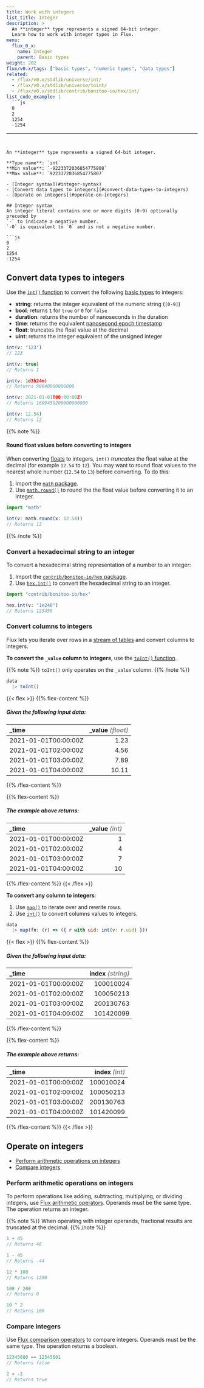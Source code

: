 ```yaml
---
title: Work with integers
list_title: Integer
description: >
  An **integer** type represents a signed 64-bit integer.
  Learn how to work with integer types in Flux.
menu:
  flux_0_x:
    name: Integer
    parent: Basic types
weight: 202
flux/v0.x/tags: ["basic types", "numeric types", "data types"]
related:
  - /flux/v0.x/stdlib/universe/int/
  - /flux/v0.x/stdlib/universe/toint/
  - /flux/v0.x/stdlib/contrib/bonitoo-io/hex/int/
list_code_example: |
  ```js
  0
  2
  1254
  -1254
  ```
---
```


An **integer** type represents a signed 64-bit integer.

**Type name**: `int`  
**Min value**: `-9223372036854775808`  
**Max value**: `9223372036854775807`

- [Integer syntax](#integer-syntax)
- [Convert data types to integers](#convert-data-types-to-integers)
- [Operate on integers](#operate-on-integers)

## Integer syntax
An integer literal contains one or more digits (0-9) optionally preceded by
`-` to indicate a negative number.
`-0` is equivalent to `0` and is not a negative number.

```js
0
2
1254
-1254
```

## Convert data types to integers
Use the [`int()` function](/flux/v0.x/stdlib/universe/int/) to convert
the following [basic types](/flux/v0.x/data-types/basic/) to integers:

- **string**: returns the integer equivalent of the numeric string (`[0-9]`)
- **bool**: returns `1` for `true` or `0` for `false`
- **duration**: returns the number of nanoseconds in the duration
- **time**: returns the equivalent [nanosecond epoch timestamp](/influxdb/cloud/reference/glossary/#unix-timestamp)
- **float**: truncates the float value at the decimal
- **uint**: returns the integer equivalent of the unsigned integer

```js
int(v: "123")
// 123

int(v: true)
// Returns 1

int(v: 1d3h24m)
// Returns 98640000000000

int(v: 2021-01-01T00:00:00Z)
// Returns 1609459200000000000

int(v: 12.54)
// Returns 12
```

{{% note %}}
#### Round float values before converting to integers
When converting [floats](/flux/v0.x/data-types/basic/float/) to integers,
`int()` _truncates_ the float value at the decimal (for example `12.54` to `12`). 
You may want to round float values to the nearest whole number (`12.54` to `13`) before converting.
To do this:

1. Import the [`math` package](/flux/v0.x/stdlib/math/).
2. Use [`math.round()`](/flux/v0.x/stdlib/math/round/) to round the the float value
   before converting it to an integer.

```js
import "math"

int(v: math.round(x: 12.54))
// Returns 13
```
{{% /note %}}

### Convert a hexadecimal string to an integer
To convert a hexadecimal string representation of a number to an integer:

1. Import the [`contrib/bonitoo-io/hex` package](/flux/v0.x/stdlib/contrib/bonitoo-io/hex/).
2. Use [`hex.int()`](/flux/v0.x/stdlib/contrib/bonitoo-io/hex/int/) to convert
   the hexadecimal string to an integer.

```js
import "contrib/bonitoo-io/hex"

hex.int(v: "1e240")
// Returns 123456
```

### Convert columns to integers
Flux lets you iterate over rows in a [stream of tables](/flux/v0.x/get-started/data-model/#stream-of-tables)
and convert columns to integers.

**To convert the `_value` column to integers**, use the [`toInt()` function](/flux/v0.x/stdlib/universe/toint/).

{{% note %}}
`toInt()` only operates on the `_value` column.
{{% /note %}}

```js
data
  |> toInt()
```

{{< flex >}}
{{% flex-content %}}
##### Given the following input data:
| \_time               | \_value _<span style="opacity:.5">(float)</span>_ |
| :------------------- | ------------------------------------------------: |
| 2021-01-01T00:00:00Z |                                              1.23 |
| 2021-01-01T02:00:00Z |                                              4.56 |
| 2021-01-01T03:00:00Z |                                              7.89 |
| 2021-01-01T04:00:00Z |                                             10.11 |
{{% /flex-content %}}

{{% flex-content %}}
##### The example above returns:
| \_time               | \_value _<span style="opacity:.5">(int)</span>_ |
| :------------------- | ----------------------------------------------: |
| 2021-01-01T00:00:00Z |                                               1 |
| 2021-01-01T02:00:00Z |                                               4 |
| 2021-01-01T03:00:00Z |                                               7 |
| 2021-01-01T04:00:00Z |                                              10 |
{{% /flex-content %}}
{{< /flex >}}

**To convert any column to integers**:

1. Use [`map()`](/flux/v0.x/stdlib/universe/map/) to iterate over and rewrite rows.
2. Use [`int()`](/flux/v0.x/stdlib/universe/int/) to convert columns values to integers.

```js
data
  |> map(fn: (r) => ({ r with uid: int(v: r.uid) }))
```

{{< flex >}}
{{% flex-content %}}
##### Given the following input data:
| \_time               | index _<span style="opacity:.5">(string)</span>_ |
| :------------------- | -----------------------------------------------: |
| 2021-01-01T00:00:00Z |                                        100010024 |
| 2021-01-01T02:00:00Z |                                        100050213 |
| 2021-01-01T03:00:00Z |                                        200130763 |
| 2021-01-01T04:00:00Z |                                        101420099 |
{{% /flex-content %}}

{{% flex-content %}}
##### The example above returns:
| \_time               | index _<span style="opacity:.5">(int)</span>_ |
| :------------------- | --------------------------------------------: |
| 2021-01-01T00:00:00Z |                                     100010024 |
| 2021-01-01T02:00:00Z |                                     100050213 |
| 2021-01-01T03:00:00Z |                                     200130763 |
| 2021-01-01T04:00:00Z |                                     101420099 |
{{% /flex-content %}}
{{< /flex >}}

## Operate on integers

- [Perform arithmetic operations on integers](#perform-arithmetic-operations-on-integers)
- [Compare integers](#compare-integers)

### Perform arithmetic operations on integers
To perform operations like adding, subtracting, multiplying, or dividing integers,
use [Flux arithmetic operators](/flux/v0.x/spec/operators/#arithmetic-operators).
Operands must be the same type.
The operation returns an integer.

{{% note %}}
When operating with integer operands, fractional results are truncated at the decimal.
{{% /note %}}

```js
1 + 45
// Returns 46

1 - 45
// Returns -44

12 * 100
// Returns 1200

100 / 200
// Returns 0

10 ^ 2
// Returns 100
```

### Compare integers
Use [Flux comparison operators](/flux/v0.x/spec/operators/#comparison-operators)
to compare integers.
Operands must be the same type.
The operation returns a boolean.

```js
12345600 == 12345601
// Returns false

2 > -2
// Returns true
```
